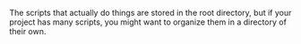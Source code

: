 The scripts that actually do things are stored in the root directory, but if your project has many scripts, you might want to organize them in a directory of their own.
